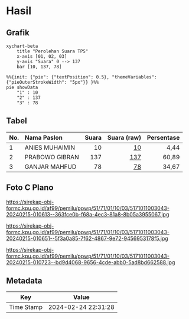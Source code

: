 # Hasil

## Grafik

```mermaid
xychart-beta
    title "Perolehan Suara TPS"
    x-axis [01, 02, 03]
    y-axis "Suara" 0 --> 137
    bar [10, 137, 78]
```

```mermaid
%%{init: {"pie": {"textPosition": 0.5}, "themeVariables": {"pieOuterStrokeWidth": "5px"}} }%%
pie showData
    "1" : 10
    "2" : 137
    "3" : 78
```

## Tabel

| No. | Nama Paslon    | Suara | Suara (raw) | Persentase |
|:--- |:-------------- | -----:| -----------:| ----------:|
| 1   | ANIES MUHAIMIN | 10    | [10][p-1]   | 4,44       |
| 2   | PRABOWO GIBRAN | 137   | [137][p-2]  | 60,89      |
| 3   | GANJAR MAHFUD  | 78    | [78][p-3]   | 34,67      |


[p-1]: https://github.com/gigit-pemilu/pemilu-2024-51-bali/blob/main/pilpres/hitung-suara/sub/51-bali/sub/71-kota-denpasar/sub/01-denpasar-selatan/sub/1003-sesetan/sub/043-tps/sub/paslon-1.txt
[p-2]: https://github.com/gigit-pemilu/pemilu-2024-51-bali/blob/main/pilpres/hitung-suara/sub/51-bali/sub/71-kota-denpasar/sub/01-denpasar-selatan/sub/1003-sesetan/sub/043-tps/sub/paslon-2.txt
[p-3]: https://github.com/gigit-pemilu/pemilu-2024-51-bali/blob/main/pilpres/hitung-suara/sub/51-bali/sub/71-kota-denpasar/sub/01-denpasar-selatan/sub/1003-sesetan/sub/043-tps/sub/paslon-3.txt

## Foto C Plano

https://sirekap-obj-formc.kpu.go.id/af99/pemilu/ppwp/51/71/01/10/03/5171011003043-20240215-010613--363fce0b-f68a-4ec3-81a8-8b05a3955067.jpg

https://sirekap-obj-formc.kpu.go.id/af99/pemilu/ppwp/51/71/01/10/03/5171011003043-20240215-010651--5f3a0a85-7f62-4867-9e72-9456953178f5.jpg

https://sirekap-obj-formc.kpu.go.id/af99/pemilu/ppwp/51/71/01/10/03/5171011003043-20240215-010723--bd9d4068-9656-4cde-abb0-5ad8bd662588.jpg


## Metadata

| Key        | Value               |
| ---------- | ------------------- |
| Time Stamp | 2024-02-24 22:31:28 |



